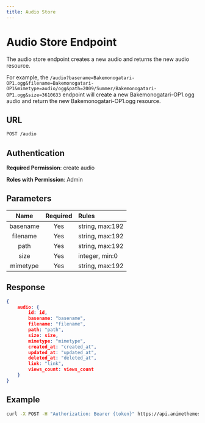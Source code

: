 ```yaml
---
title: Audio Store
---
```


# Audio Store Endpoint

The audio store endpoint creates a new audio and returns the new audio resource.

For example, the `/audio?basename=Bakemonogatari-OP1.ogg&filename=Bakemonogatari-OP1&mimetype=audio/ogg&path=2009/Summer/Bakemonogatari-OP1.ogg&size=3610633` endpoint will create a new Bakemonogatari-OP1.ogg audio and return the new Bakemonogatari-OP1.ogg resource.

## URL

```sh
POST /audio
```

## Authentication

**Required Permission**: create audio

**Roles with Permission**: Admin

## Parameters

| Name       | Required | Rules           |
| :--------: | :------: | :-------------- |
| basename   | Yes      | string, max:192 |
| filename   | Yes      | string, max:192 |
| path       | Yes      | string, max:192 |
| size       | Yes      | integer, min:0  |
| mimetype   | Yes      | string, max:192 |

## Response

```json
{
    audio: {
        id: id,
        basename: "basename",
        filename: "filename",
        path: "path",
        size: size,
        mimetype: "mimetype",
        created_at: "created_at",
        updated_at: "updated_at",
        deleted_at: "deleted_at",
        link: "link",
        views_count: views_count
    }
}
```

## Example

```bash
curl -X POST -H "Authorization: Bearer {token}" https://api.animethemes.moe/audio/
```

